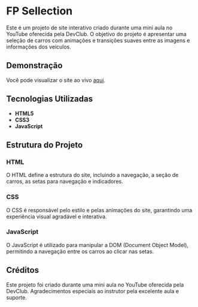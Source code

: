 # FP Sellection

Este é um projeto de site interativo criado durante uma mini aula no YouTube oferecida pela DevClub. O objetivo do projeto é apresentar uma seleção de carros com animações e transições suaves entre as imagens e informações dos veículos.

## Demonstração

Você pode visualizar o site ao vivo [aqui](https://fp-iterativo-portfolio.netlify.app/).

## Tecnologias Utilizadas

- **HTML5**
- **CSS3**
- **JavaScript**

## Estrutura do Projeto

### HTML

O HTML define a estrutura do site, incluindo a navegação, a seção de carros, as setas para navegação e indicadores.

### CSS

O CSS é responsável pelo estilo e pelas animações do site, garantindo uma experiência visual agradável e interativa.

### JavaScript

O JavaScript é utilizado para manipular a DOM (Document Object Model), permitindo a navegação entre os carros ao clicar nas setas.

## Créditos
Este projeto foi criado durante uma mini aula no YouTube oferecida pela DevClub. Agradecimentos especiais ao instrutor pela excelente aula e suporte.
